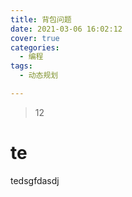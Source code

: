 ```yaml
---
title: 背包问题
date: 2021-03-06 16:02:12
cover: true
categories: 
  - 编程 
tags: 
  - 动态规划

---
```




> 12


# te 


tedsgfdasdj 